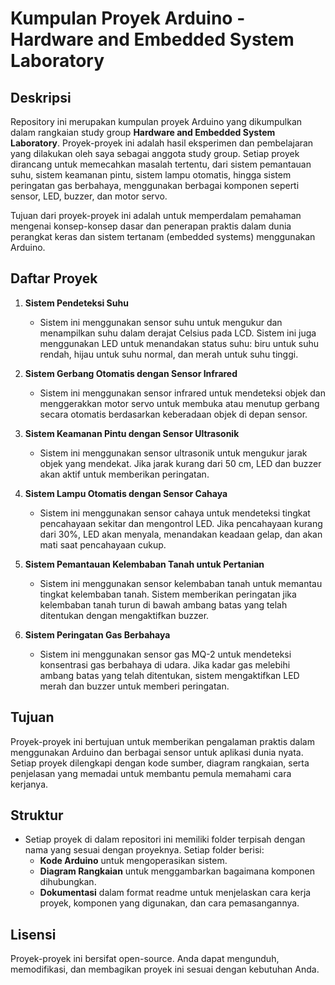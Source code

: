 # Kumpulan Proyek Arduino - Hardware and Embedded System Laboratory

## Deskripsi

Repository ini merupakan kumpulan proyek Arduino yang dikumpulkan dalam rangkaian study group **Hardware and Embedded System Laboratory**. Proyek-proyek ini adalah hasil eksperimen dan pembelajaran yang dilakukan oleh saya sebagai anggota study group. Setiap proyek dirancang untuk memecahkan masalah tertentu, dari sistem pemantauan suhu, sistem keamanan pintu, sistem lampu otomatis, hingga sistem peringatan gas berbahaya, menggunakan berbagai komponen seperti sensor, LED, buzzer, dan motor servo.

Tujuan dari proyek-proyek ini adalah untuk memperdalam pemahaman mengenai konsep-konsep dasar dan penerapan praktis dalam dunia perangkat keras dan sistem tertanam (embedded systems) menggunakan Arduino.

## Daftar Proyek

1. **Sistem Pendeteksi Suhu**
   - Sistem ini menggunakan sensor suhu untuk mengukur dan menampilkan suhu dalam derajat Celsius pada LCD. Sistem ini juga menggunakan LED untuk menandakan status suhu: biru untuk suhu rendah, hijau untuk suhu normal, dan merah untuk suhu tinggi.

2. **Sistem Gerbang Otomatis dengan Sensor Infrared**
   - Sistem ini menggunakan sensor infrared untuk mendeteksi objek dan menggerakkan motor servo untuk membuka atau menutup gerbang secara otomatis berdasarkan keberadaan objek di depan sensor.

3. **Sistem Keamanan Pintu dengan Sensor Ultrasonik**
   - Sistem ini menggunakan sensor ultrasonik untuk mengukur jarak objek yang mendekat. Jika jarak kurang dari 50 cm, LED dan buzzer akan aktif untuk memberikan peringatan.

4. **Sistem Lampu Otomatis dengan Sensor Cahaya**
   - Sistem ini menggunakan sensor cahaya untuk mendeteksi tingkat pencahayaan sekitar dan mengontrol LED. Jika pencahayaan kurang dari 30%, LED akan menyala, menandakan keadaan gelap, dan akan mati saat pencahayaan cukup.

5. **Sistem Pemantauan Kelembaban Tanah untuk Pertanian**
   - Sistem ini menggunakan sensor kelembaban tanah untuk memantau tingkat kelembaban tanah. Sistem memberikan peringatan jika kelembaban tanah turun di bawah ambang batas yang telah ditentukan dengan mengaktifkan buzzer.

6. **Sistem Peringatan Gas Berbahaya**
   - Sistem ini menggunakan sensor gas MQ-2 untuk mendeteksi konsentrasi gas berbahaya di udara. Jika kadar gas melebihi ambang batas yang telah ditentukan, sistem mengaktifkan LED merah dan buzzer untuk memberi peringatan.

## Tujuan

Proyek-proyek ini bertujuan untuk memberikan pengalaman praktis dalam menggunakan Arduino dan berbagai sensor untuk aplikasi dunia nyata. Setiap proyek dilengkapi dengan kode sumber, diagram rangkaian, serta penjelasan yang memadai untuk membantu pemula memahami cara kerjanya.

## Struktur

- Setiap proyek di dalam repositori ini memiliki folder terpisah dengan nama yang sesuai dengan proyeknya. Setiap folder berisi:
  - **Kode Arduino** untuk mengoperasikan sistem.
  - **Diagram Rangkaian** untuk menggambarkan bagaimana komponen dihubungkan.
  - **Dokumentasi** dalam format readme untuk menjelaskan cara kerja proyek, komponen yang digunakan, dan cara pemasangannya.

## Lisensi

Proyek-proyek ini bersifat open-source. Anda dapat mengunduh, memodifikasi, dan membagikan proyek ini sesuai dengan kebutuhan Anda.
